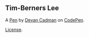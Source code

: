Tim-Berners Lee
---------------


A [Pen](http://codepen.io/DEVANCADMAN/pen/NpPOrM) by [Devan Cadman](http://codepen.io/DEVANCADMAN) on [CodePen](http://codepen.io/).

[License](http://codepen.io/DEVANCADMAN/pen/NpPOrM/license).